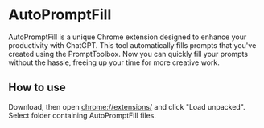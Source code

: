 # AutoPromptFill
AutoPromptFill is a unique Chrome extension designed to enhance your productivity with ChatGPT. This tool automatically fills prompts that you've created using the PromptToolbox. Now you can quickly fill your prompts without the hassle, freeing up your time for more creative work.

## How to use
Download, then open <chrome://extensions/> and click "Load unpacked". Select folder containing AutoPromptFill files.
